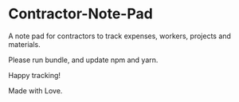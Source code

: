 # Contractor-Note-Pad
A note pad for contractors to track expenses, workers, projects and materials.

Please run bundle, and update npm and yarn. 

Happy tracking! 

Made with Love. 
